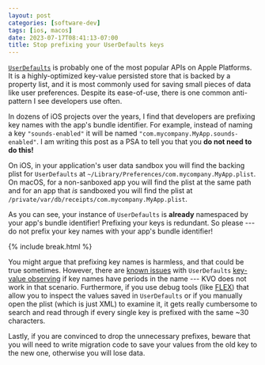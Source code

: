 ```yaml
---
layout: post
categories: [software-dev]
tags: [ios, macos]
date: 2023-07-17T08:41:13-07:00
title: Stop prefixing your UserDefaults keys
---
```


[`UserDefaults`](https://developer.apple.com/documentation/foundation/userdefaults) is probably one of the most popular APIs on Apple Platforms. It is a highly-optimized key-value persisted store that is backed by a property list, and it is most commonly used for saving small pieces of data like user preferences. Despite its ease-of-use, there is one common anti-pattern I see developers use often.

<!--excerpt-->

In dozens of iOS projects over the years, I find that developers are prefixing key names with the app's bundle identifier. For example, instead of naming a key `"sounds-enabled"` it will be named `"com.mycompany.MyApp.sounds-enabled"`. I am writing this post as a PSA to tell you that you **do not need to do this!**

On iOS, in your application's user data sandbox you will find the backing plist for `UserDefaults` at `~/Library/Preferences/com.mycompany.MyApp.plist`. On macOS, for a non-sanboxed app you will find the plist at the same path and for an app that _is_ sandboxed you will find the plist at `/private/var/db/receipts/com.mycompany.MyApp.plist`.

As you can see, your instance of `UserDefaults` is **already** namespaced by your app's bundle identifier! Prefixing your keys is redundant. So please --- do not prefix your key names with your app's bundle identifier!

{% include break.html %}

You might argue that prefixing key names is harmless, and that could be true sometimes. However, there are [known issues](https://github.com/jessesquires/Foil/pull/61#issuecomment-1253147705) with `UserDefaults` [key-value observing](https://developer.apple.com/documentation/foundation/userdefaults#2926902) if key names have periods in the name --- KVO does not work in that scenario. Furthermore, if you use debug tools (like [FLEX](https://github.com/FLEXTool/FLEX)) that allow you to inspect the values saved in `UserDefaults` or if you manually open the plist (which is just XML) to examine it, it gets really cumbersome to search and read through if every single key is prefixed with the same ~30 characters.

Lastly, if you are convinced to drop the unnecessary prefixes, beware that you will need to write migration code to save your values from the old key to the new one, otherwise you will lose data.
